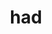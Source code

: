 ---
category: 3-letters
denotation: null
name: had
reference_link: https://www.etymonline.com/word/had
root_language: null
root_name: null
title: had
type: free
word_sums:
- respelling: had
  sum: 'Had + '
---